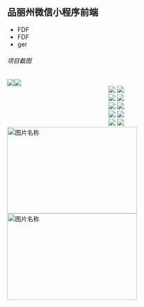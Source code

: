## 品丽州微信小程序前端
* FDF
* FDF
* ger

###### 项目截图
<div style="text-align:center;display:flex;">
  <image src="./app-screenshots/IMG_001.PNG" style="width=40%;"></image>
  <img src="./app-screenshots/IMG_002.PNG" style="width=40%;"></img>
</div>
 <div style="text-align:center;">
   <img src="./app-screenshots/IMG_003.PNG" style="width=40%;"></img>
   <img src="./app-screenshots/IMG_004.PNG" style="width=40%;"></img>
 </div>
 <div style="text-align:center;">
   <img src="./app-screenshots/IMG_005.PNG" style="width=150px;"></img>
   <img src="./app-screenshots/IMG_006.PNG" style="width=150px;"></img>
 </div>
 <div style="text-align:center;">
   <img src="./app-screenshots/IMG_007.PNG" style="width=40%;"></img>
   <img src="./app-screenshots/IMG_008.PNG" style="width=40%;"></img>
 </div>
 <div style="text-align:center;">
   <img src="./app-screenshots/IMG_009.PNG" style="width=40%;"></img>
   <img src="./app-screenshots/IMG_010.PNG" style="width=40%;"></img>
 </div>
  <div style="text-align:center;">
    <img src="./app-screenshots/IMG_011.PNG" style="width=40%;"></img>
    <img src="./app-screenshots/IMG_012.PNG" style="width=40%;"></img>
  </div>
 <img src="./app-screenshots/IMG_011.PNG"  width = "300" height = "200" alt="图片名称" align=center></img>
 <img src="./app-screenshots/IMG_012.PNG"  width = "300" height = "200" alt="图片名称" align=center></img>
